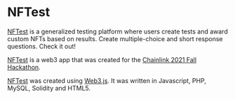 # NFTest
<a href='https://nftest.net'>NFTest</a> is a generalized testing platform where users create tests and award custom NFTs based on results. Create multiple-choice and short response questions. Check it out!

<a href='https://nftest.net'>NFTest</a> is a web3 app that was created for the <a href='https://chainlink-fall-hackathon-2021.devpost.com/'>Chainlink 2021 Fall Hackathon</a>.

<a href='https://nftest.net'>NFTest</a> was created using <a href='https://web3js.readthedocs.io/'>Web3.js</a>. It was written in Javascript, PHP, MySQL, Solidity and HTML5.


